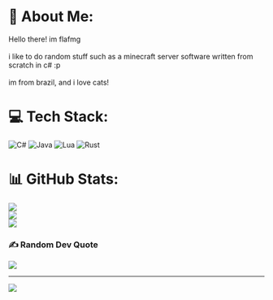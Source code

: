 # 💫 About Me:
Hello there! im flafmg<br><br>i like to do random stuff such as a minecraft server software written from scratch in c# :p<br><br>im from brazil, and i love cats!


# 💻 Tech Stack:
![C#](https://img.shields.io/badge/c%23-%23239120.svg?style=for-the-badge&logo=csharp&logoColor=white) ![Java](https://img.shields.io/badge/java-%23ED8B00.svg?style=for-the-badge&logo=openjdk&logoColor=white) ![Lua](https://img.shields.io/badge/lua-%232C2D72.svg?style=for-the-badge&logo=lua&logoColor=white) ![Rust](https://img.shields.io/badge/rust-%23000000.svg?style=for-the-badge&logo=rust&logoColor=white) 

# 📊 GitHub Stats:
![](https://github-readme-stats.vercel.app/api?username=flafmg&theme=rose&hide_border=true&include_all_commits=false&count_private=false)<br/>
![](https://github-readme-streak-stats.herokuapp.com/?user=flafmg&theme=rose&hide_border=true)<br/>
![](https://github-readme-stats.vercel.app/api/top-langs/?username=flafmg&theme=rose&hide_border=true&include_all_commits=false&count_private=false&layout=compact)

### ✍️ Random Dev Quote
![](https://quotes-github-readme.vercel.app/api?type=horizontal&theme=light)

---
[![](https://visitcount.itsvg.in/api?id=flafmg&icon=0&color=5)](https://visitcount.itsvg.in)

<!-- Proudly created with GPRM ( https://gprm.itsvg.in ) -->
